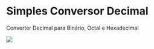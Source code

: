 # Simples Conversor Decimal
Converter Decimal para Binário, Octal e Hexadecimal

<img src="https://user-images.githubusercontent.com/28242446/146805282-95b30a84-5cab-4e1e-b4df-fc2054dbf91e.JPG"/>
